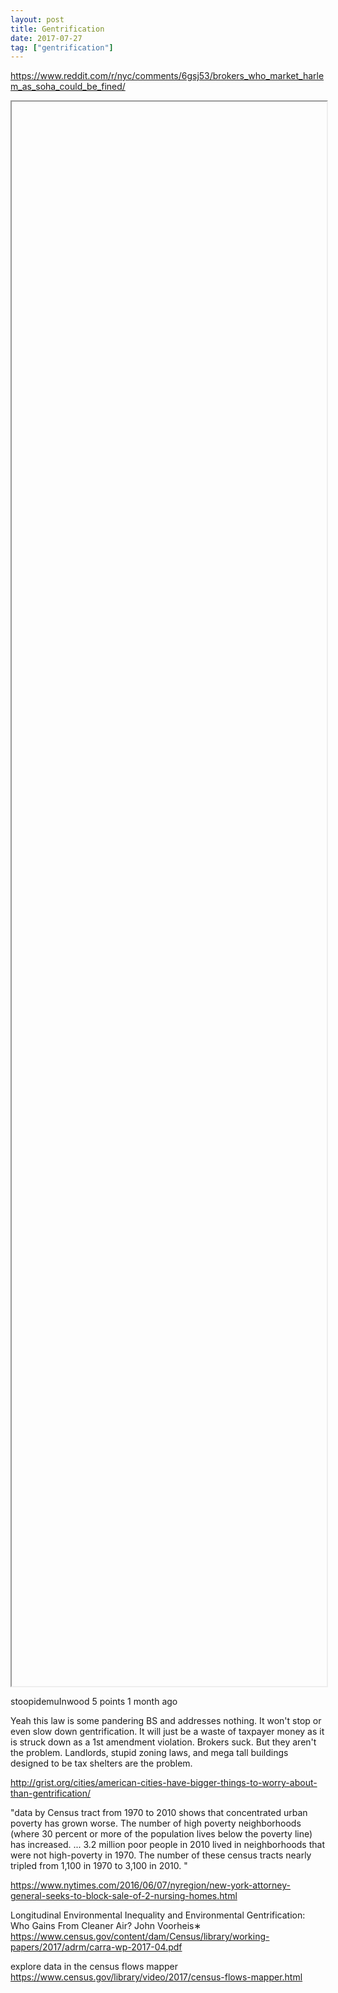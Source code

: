 ```yaml
---
layout: post
title: Gentrification
date: 2017-07-27
tag: ["gentrification"]
---
```


https://www.reddit.com/r/nyc/comments/6gsj53/brokers_who_market_harlem_as_soha_could_be_fined/

<iframe style="width:100%;height:65%;" href="https://c24215cec6c97b637db6-9c0895f07c3474f6636f95b6bf3db172.ssl.cf1.rackcdn.com/framed/2016/concentratedpoverty-30.html?v=1"></iframe>

stoopidemuInwood 5 points 1 month ago 

Yeah this law is some pandering BS and addresses nothing. It won't stop or even slow down gentrification. It will just be a waste of taxpayer money as it is struck down as a 1st amendment violation.
Brokers suck. But they aren't the problem. Landlords, stupid zoning laws, and mega tall buildings designed to be tax shelters are the problem.

http://grist.org/cities/american-cities-have-bigger-things-to-worry-about-than-gentrification/

"data by Census tract from 1970 to 2010 shows that concentrated urban poverty has grown worse. The number of high poverty neighborhoods (where 30 percent or more of the population lives below the poverty line) has increased. ...  3.2 million poor people in 2010 lived in neighborhoods that were not high-poverty in 1970. The number of these census tracts nearly tripled from 1,100 in 1970 to 3,100 in 2010. "

https://www.nytimes.com/2016/06/07/nyregion/new-york-attorney-general-seeks-to-block-sale-of-2-nursing-homes.html

Longitudinal Environmental Inequality and Environmental
Gentrification: Who Gains From Cleaner Air?
John Voorheis∗ https://www.census.gov/content/dam/Census/library/working-papers/2017/adrm/carra-wp-2017-04.pdf

explore data in the census flows mapper
https://www.census.gov/library/video/2017/census-flows-mapper.html